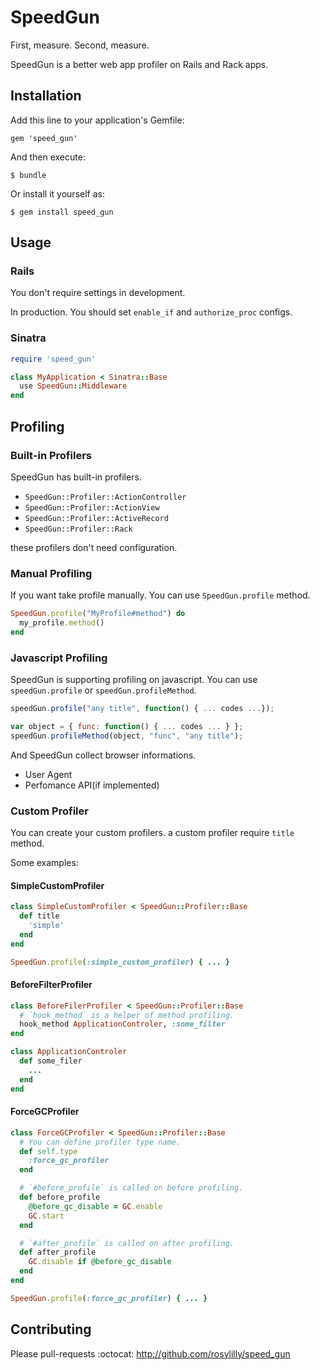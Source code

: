 # SpeedGun

First, measure. Second, measure.

SpeedGun is a better web app profiler on Rails and Rack apps.

## Installation

Add this line to your application's Gemfile:

    gem 'speed_gun'

And then execute:

    $ bundle

Or install it yourself as:

    $ gem install speed_gun

## Usage

### Rails

You don't require settings in development.

In production. You should set `enable_if` and `authorize_proc` configs.

### Sinatra

```ruby
require 'speed_gun'

class MyApplication < Sinatra::Base
  use SpeedGun::Middleware
end
```

## Profiling

### Built-in Profilers

SpeedGun has built-in profilers.

- `SpeedGun::Profiler::ActionController`
- `SpeedGun::Profiler::ActionView`
- `SpeedGun::Profiler::ActiveRecord`
- `SpeedGun::Profiler::Rack`

these profilers don't need configuration.

### Manual Profiling

If you want take profile manually. You can use `SpeedGun.profile` method.

```ruby
SpeedGun.profile("MyProfile#method") do
  my_profile.method()
end
```

### Javascript Profiling

SpeedGun is supporting profiling on javascript. You can use `speedGun.profile` or `speedGun.profileMethod`.

```javascript
speedGun.profile("any title", function() { ... codes ...});

var object = { func: function() { ... codes ... } };
speedGun.profileMethod(object, "func", "any title");
```

And SpeedGun collect browser informations.

- User Agent
- Perfomance API(if implemented)

### Custom Profiler

You can create your custom profilers. a custom profiler require `title` method.

Some examples:

#### SimpleCustomProfiler

```ruby
class SimpleCustomProfiler < SpeedGun::Profiler::Base
  def title
    'simple'
  end
end

SpeedGun.profile(:simple_custom_profiler) { ... }
```

#### BeforeFilterProfiler

```ruby
class BeforeFilerProfiler < SpeedGun::Profiler::Base
  # `hook_method` is a helper of method profiling.
  hook_method ApplicationControler, :some_filter
end

class ApplicationControler
  def some_filer
    ...
  end
end
```

#### ForceGCProfiler

```ruby
class ForceGCProfiler < SpeedGun::Profiler::Base
  # You can define profiler type name.
  def self.type
    :force_gc_profiler
  end

  # `#before_profile` is called on before profiling.
  def before_profile
    @before_gc_disable = GC.enable
    GC.start
  end

  # `#after_profile` is called on after profiling.
  def after_profile
    GC.disable if @before_gc_disable
  end
end

SpeedGun.profile(:force_gc_profiler) { ... }
```

## Contributing

Please pull-requests :octocat: <http://github.com/rosylilly/speed_gun>

